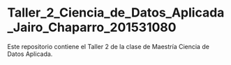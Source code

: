# Taller_2_Ciencia_de_Datos_Aplicada_Jairo_Chaparro_201531080
Este repositorio contiene el Taller 2 de la clase de Maestría Ciencia de Datos Aplicada.
